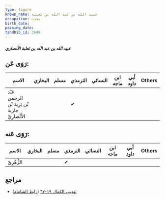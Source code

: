 ```yaml
---
type: figure
known_name: عبيد الله بن عبد الله بن ثعلبة
occupation: محدث
birth_date:
passing_date:
tahdhib_id: 3649
---
```

##### عبيد الله بن عبد الله بن ثعلبة الأنصاري

## رَوَى عَن:
| الاسم                                           | البخاري | مسلم | الترمذي | النسائي | ابن ماجه | أبي داود | Others |
| ----------------------------------------------- | ------- | ---- | ------- | ------- | -------- | -------- | ------ |
| عَبْد الرحمن بْن يَزِيدَ بْن جارية الأَنْصارِيّ |         |      | ✔       |         |          |          |        |
## رَوَى عَنه:
| الاسم       | البخاري | مسلم | الترمذي | النسائي | ابن ماجه | أبي داود | Others |
| ----------- | ------- | ---- | ------- | ------- | -------- | -------- | ------ |
| الزُّهْرِيّ |         |      | ✔       |         |          |          |        |
## مراجع
- [تهذيب الكمال ١٩-٦٧](obsidian://open?vault=Tahdhib-al-Kamal&file=Figures/٣٦٤٩-عبيد%20الله%20بن%20عبد%20الله%20بن%20ثعلبة%20الأنصاري) ([رابط الشاملة](https://shamela.ws/book/3722/9641))